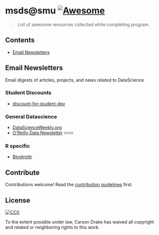 # msds@smu [![Awesome](https://awesome.re/badge.svg)](https://awesome.re)

> List of awesome resources collected while completing program.

## Contents

- [Email Newsletters](#Email-Newsletters)

## Email Newsletters

Email digests of articles, projects, and news related to DataScience

### Student Discounts  

- [discount-for-student-dev](https://github.com/AchoArnold/discount-for-student-dev)

### General Datascience  

- [DataScienceWeekly.org](https://www.datascienceweekly.org/newsletters)
- [O'Reilly Data Newsletter](https://www.oreilly.com/topics/data) 🔥🔥🔥

### R specific

- [Blogtrottr](https://blogtrottr.com/)

## Contribute

Contributions welcome! Read the [contribution guidelines](contributing.md) first.


## License

[![CC0](http://mirrors.creativecommons.org/presskit/buttons/88x31/svg/cc-zero.svg)](http://creativecommons.org/publicdomain/zero/1.0)

To the extent possible under law, Carson Drake has waived all copyright and
related or neighboring rights to this work.
